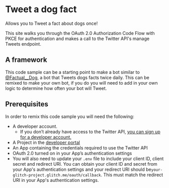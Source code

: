 # Tweet a dog fact

Allows you to Tweet a fact about dogs once!

This site walks you through the OAuth 2.0 Authorization Code Flow with PKCE for authentication and makes a call to the Twitter API's manage Tweets endpoint.

## A framework

This code sample can be a starting point to make a bot similar to [@Factual\_\_Dog](https://twitter.com/Factual__Dog), a bot that Tweets dogs facts twice daily. This can be remixed to make your own bot, if you do you will need to add in your own logic to determine how often your bot will Tweet.

## Prerequisites

In order to remix this code sample you will need the following:

- A developer account.
  - If you don’t already have access to the Twitter API, [you can sign up for a developer account.](http://t.co/signup)
- A Project in the [developer portal](https://developer.twitter.com/en/portal/dashboard)
- An App containing the credentials required to use the Twitter API
- OAuth 2.0 turned on in your App’s authentication settings
- You will also need to update your `.env` file to include your client ID, client secret and redirect URI. You can obtain your client ID and secret from your App's authentication settings and your redirect URI should be`your-glitch-project.glitch.me/oauth/callback`. This must match the redirect URI in your App's authentication settings.
